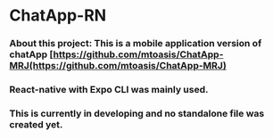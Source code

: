 ﻿# ChatApp-RN

### About this project: This is a mobile application version of chatApp [https://github.com/mtoasis/ChatApp-MRJ(https://github.com/mtoasis/ChatApp-MRJ)

### React-native with Expo CLI was mainly used. 

### This is currently in developing and no standalone file was created yet.
